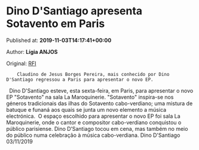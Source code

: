 
# Dino D'Santiago apresenta Sotavento em Paris

Published at: **2019-11-03T14:17:41+00:00**

Author: **Lígia ANJOS**

Original: [RFI](http://pt.rfi.fr/geral/20191103-dino-dsantiago-apresenta-sotavento-em-paris)


        Claudino de Jesus Borges Pereira, mais conhecido por Dino D'Santiago regressou a Paris para apresentar o novo EP. 
      
 
Dino D'Santiago esteve, esta sexta-feira, em Paris, para apresentar o novo EP "Sotavento" na sala La Maroquinerie.
"Sotavento" inspira-se nos géneros tradicionais das ilhas do Sotavento cabo-verdiano; uma mistura de batuque e funaná aos quais se junta um novo elemento a música electrónica. 
O espaço escolhido para apresentar o novo EP foi sala La Maroquinerie, onde o cantor e compositor cabo-verdiano conquistou o público parisiense.
Dino D’Santiago tocou em cena, mas também no meio do público numa celebração à música cabo-verdiana.
Dino D'Santiago 03/11/2019
